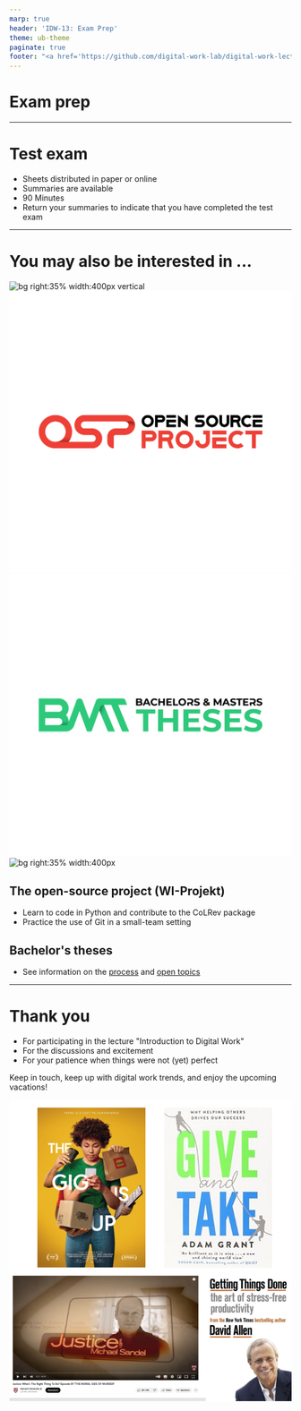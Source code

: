 ```yaml
---
marp: true
header: 'IDW-13: Exam Prep'
theme: ub-theme
paginate: true
footer: "<a href='https://github.com/digital-work-lab/digital-work-lecture/issues/new?template=Blank+issue' target='_blank'>♻️</a> <a href='https://github.com/digital-work-lab/digital-work-lecture/edit/main/slides/13-exam-prep.md' target='_blank'>🛠️</a>"
---
```


<!-- _class: lead -->

# Exam prep

---

# Test exam

- Sheets distributed in paper or online
- Summaries are available
- 90 Minutes
- Return your summaries to indicate that you have completed the test exam

---

# You may also be interested in ...

![bg right:35% width:400px vertical](../assets/images/logo)
![bg right:35% width:400px vertical](../assets/images/logo-project.png)
![bg right:35% width:400px](../assets/images/logo-theses.png)
![bg right:35% width:400px](../assets/images/logo)

## The open-source project (WI-Projekt)

- Learn to code in Python and contribute to the CoLRev package
- Practice the use of Git in a small-team setting

## Bachelor's theses

- See information on the [process](https://digital-work-lab.github.io/theses/) and [open topics](https://digital-work-lab.github.io/theses/docs/topics.html)

---

# Thank you

- For participating in the lecture "Introduction to Digital Work"
- For the discussions and excitement
- For your patience when things were not (yet) perfect

Keep in touch, keep up with digital work trends, and enjoy the upcoming vacations!

![bg right:45% width:400px](../material/ressources.PNG)

<!-- 
Recap / typical exam questions

Mentimeter: welche methoden/inhalte haben dich am meisten interessiert? welche sind für deine berufliche Zukunft am hilfreichsten?

Explicitly formulate expectations for the exam:

- understand git status /areas
- do: operations in status areas
- do: create version trees
 -->